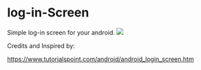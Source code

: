 # log-in-Screen
Simple log-in screen for your android.
<img src="https://i.imgur.com/wfuORsl.gif"/>

Credits and Inspired by:

https://www.tutorialspoint.com/android/android_login_screen.htm
